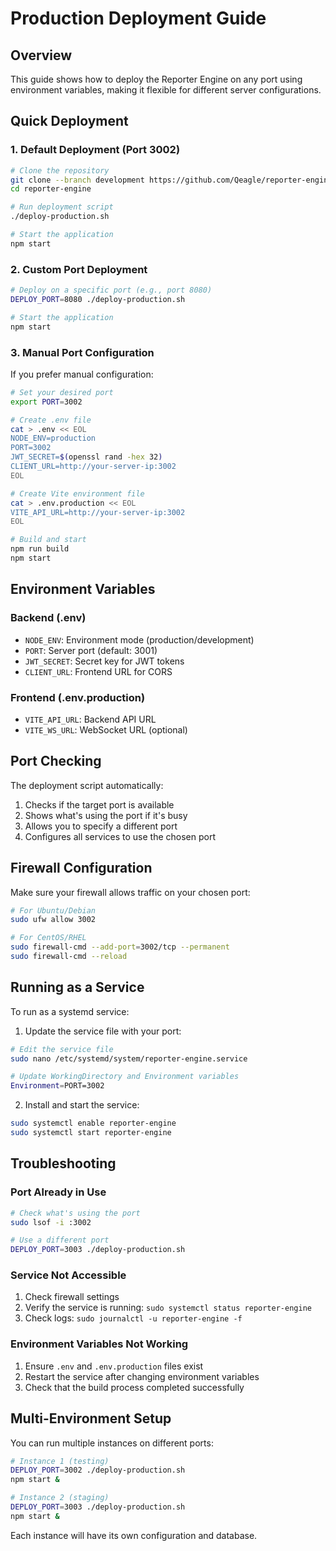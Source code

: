 # Production Deployment Guide

## Overview
This guide shows how to deploy the Reporter Engine on any port using environment variables, making it flexible for different server configurations.

## Quick Deployment

### 1. Default Deployment (Port 3002)
```bash
# Clone the repository
git clone --branch development https://github.com/Qeagle/reporter-engine.git
cd reporter-engine

# Run deployment script
./deploy-production.sh

# Start the application
npm start
```

### 2. Custom Port Deployment
```bash
# Deploy on a specific port (e.g., port 8080)
DEPLOY_PORT=8080 ./deploy-production.sh

# Start the application
npm start
```

### 3. Manual Port Configuration
If you prefer manual configuration:

```bash
# Set your desired port
export PORT=3002

# Create .env file
cat > .env << EOL
NODE_ENV=production
PORT=3002
JWT_SECRET=$(openssl rand -hex 32)
CLIENT_URL=http://your-server-ip:3002
EOL

# Create Vite environment file
cat > .env.production << EOL
VITE_API_URL=http://your-server-ip:3002
EOL

# Build and start
npm run build
npm start
```

## Environment Variables

### Backend (.env)
- `NODE_ENV`: Environment mode (production/development)
- `PORT`: Server port (default: 3001)
- `JWT_SECRET`: Secret key for JWT tokens
- `CLIENT_URL`: Frontend URL for CORS

### Frontend (.env.production)
- `VITE_API_URL`: Backend API URL
- `VITE_WS_URL`: WebSocket URL (optional)

## Port Checking

The deployment script automatically:
1. Checks if the target port is available
2. Shows what's using the port if it's busy
3. Allows you to specify a different port
4. Configures all services to use the chosen port

## Firewall Configuration

Make sure your firewall allows traffic on your chosen port:

```bash
# For Ubuntu/Debian
sudo ufw allow 3002

# For CentOS/RHEL
sudo firewall-cmd --add-port=3002/tcp --permanent
sudo firewall-cmd --reload
```

## Running as a Service

To run as a systemd service:

1. Update the service file with your port:
```bash
# Edit the service file
sudo nano /etc/systemd/system/reporter-engine.service

# Update WorkingDirectory and Environment variables
Environment=PORT=3002
```

2. Install and start the service:
```bash
sudo systemctl enable reporter-engine
sudo systemctl start reporter-engine
```

## Troubleshooting

### Port Already in Use
```bash
# Check what's using the port
sudo lsof -i :3002

# Use a different port
DEPLOY_PORT=3003 ./deploy-production.sh
```

### Service Not Accessible
1. Check firewall settings
2. Verify the service is running: `sudo systemctl status reporter-engine`
3. Check logs: `sudo journalctl -u reporter-engine -f`

### Environment Variables Not Working
1. Ensure `.env` and `.env.production` files exist
2. Restart the service after changing environment variables
3. Check that the build process completed successfully

## Multi-Environment Setup

You can run multiple instances on different ports:

```bash
# Instance 1 (testing)
DEPLOY_PORT=3002 ./deploy-production.sh
npm start &

# Instance 2 (staging)
DEPLOY_PORT=3003 ./deploy-production.sh
npm start &
```

Each instance will have its own configuration and database.
